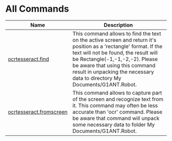 
# All Commands

| Name | Description |
| ---- | ----------- |
| [ocrtesseract.find](https://github.com/G1ANT-Robot/G1ANT.Addon/blob/master/G1ANT.Addon.OCR.Tesseract/Commands/OcrOfflineFindCommand.md) | This command allows to find the text on the active screen and return it&apos;s position as a &apos;rectangle&apos; format.  If the text will not be found, the result will be Rectangle(-1,-1,-2,-2).   Please be aware that using this command result in unpacking the necessary data to directory My Documents/G1ANT.Robot. |
| [ocrtesseract.fromscreen](https://github.com/G1ANT-Robot/G1ANT.Addon/blob/master/G1ANT.Addon.OCR.Tesseract/Commands/OcrOfflineFromScreenCommand.md) | This command allows to capture part of the screen and recognize text from it.  This command may often be less accurate than &apos;ocr&apos; command.  Please be aware that command will unpack some necessary data to folder My Documents/G1ANT.Robot. |
